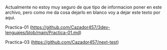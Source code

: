 Actualmente no estoy muy seguro de que tipo de informacion poner en este archivo, pero como me da cosa dejarlo en blanco voy a dejar este texto por aqui.

Practica-01 (https://github.com/Cazador457/3dev-lenguajes/blob/main/Practica-01.md)

Practica-03 (https://github.com/Cazador457/next-test)
